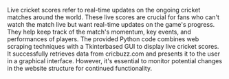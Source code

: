Live cricket scores refer to real-time updates on the ongoing cricket matches around the world. These live scores are crucial for fans who can't watch the match live but want real-time updates on the game's progress. They help keep track of the match's momentum, key events, and performances of players.
The provided Python code combines web scraping techniques with a Tkinterbased GUI to display live cricket scores. It successfully retrieves data from cricbuzz.com and presents it to the user in a graphical interface. However, it's essential to monitor potential changes in the website structure for continued functionality.
